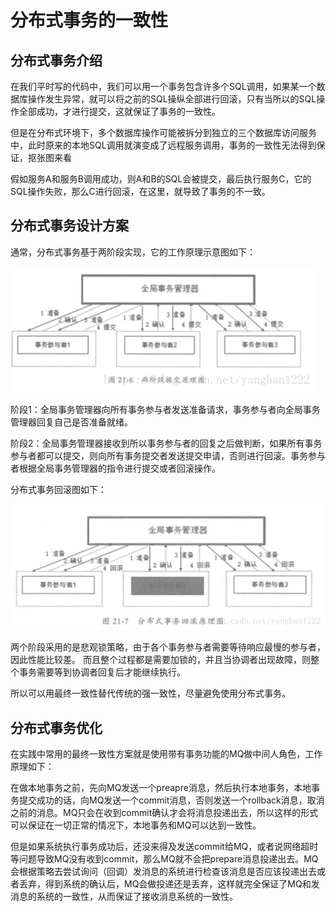 # 分布式事务的一致性

## 分布式事务介绍

在我们平时写的代码中，我们可以用一个事务包含许多个SQL调用，如果某一个数据库操作发生异常，就可以将之前的SQL操纵全部进行回滚，只有当所以的SQL操作全部成功，才进行提交，这就保证了事务的一致性。

但是在分布式环境下，多个数据库操作可能被拆分到独立的三个数据库访问服务中，此时原来的本地SQL调用就演变成了远程服务调用，事务的一致性无法得到保证，抠张图来看

假如服务A和服务B调用成功，则A和B的SQL会被提交，最后执行服务C，它的SQL操作失败，那么C进行回滚，在这里，就导致了事务的不一致。

## 分布式事务设计方案

通常，分布式事务基于两阶段实现，它的工作原理示意图如下：

![在这里插入图片描述](./截图/分布式事务设计方案-1.png)

阶段1：全局事务管理器向所有事务参与者发送准备请求，事务参与者向全局事务管理器回复自己是否准备就绪。

阶段2：全局事务管理器接收到所以事务参与者的回复之后做判断，如果所有事务参与者都可以提交，则向所有事务提交者发送提交申请，否则进行回滚。事务参与者根据全局事务管理器的指令进行提交或者回滚操作。

分布式事务回滚图如下：

![在这里插入图片描述](./截图/分布式事务设计方案-2.png)

两个阶段采用的是悲观锁策略，由于各个事务参与者需要等待响应最慢的参与者，因此性能比较差。 而且整个过程都是需要加锁的，并且当协调者出现故障，则整个事务需要等到协调者回复后才能继续执行。

所以可以用最终一致性替代传统的强一致性，尽量避免使用分布式事务。

## 分布式事务优化

在实践中常用的最终一致性方案就是使用带有事务功能的MQ做中间人角色，工作原理如下：

在做本地事务之前，先向MQ发送一个preapre消息，然后执行本地事务，本地事务提交成功的话，向MQ发送一个commit消息，否则发送一个rollback消息，取消之前的消息。MQ只会在收到commit确认才会将消息投递出去，所以这样的形式可以保证在一切正常的情况下，本地事务和MQ可以达到一致性。

但是如果系统执行事务成功后，还没来得及发送commit给MQ，或者说网络超时等问题导致MQ没有收到commit，那么MQ就不会把prepare消息投递出去。MQ会根据策略去尝试询问（回调）发消息的系统进行检查该消息是否应该投递出去或者丢弃，得到系统的确认后，MQ会做投递还是丢弃，这样就完全保证了MQ和发消息的系统的一致性，从而保证了接收消息系统的一致性。